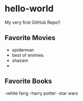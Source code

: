 # hello-world
My very first GitHub Repo!! 


## Favorite Movies
- spiderman
-  best of enimies
-  shazam 
-  
## Favorite Books

-white fang
-harry potter
-star wars 
